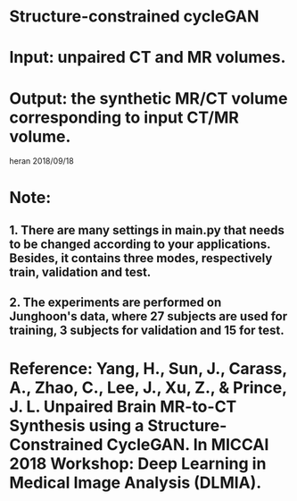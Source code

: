 # Structure-constrained cycleGAN
# Input: unpaired CT and MR volumes.
# Output: the synthetic MR/CT volume corresponding to input CT/MR volume.
heran 2018/09/18

# Note:
## 1. There are many settings in main.py that needs to be changed according to your applications. Besides, it contains three modes, respectively train, validation and test.
## 2. The experiments are performed on Junghoon's data, where 27 subjects are used for training, 3 subjects for validation and 15 for test.


# Reference: Yang, H., Sun, J., Carass, A., Zhao, C., Lee, J., Xu, Z., & Prince, J. L. Unpaired Brain MR-to-CT Synthesis using a Structure-Constrained CycleGAN. In MICCAI 2018 Workshop: Deep Learning in Medical Image Analysis (DLMIA).